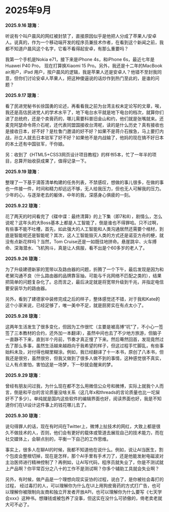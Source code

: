 # 2025年9月

**2025.9.16 琼海**：

听说有个叫户晨风的网红被封禁了，直接原因似乎是他把人分成了苹果人/安卓人。说真的，作为一个移动端开发的程序员兼技术作者，在看到这个新闻之前，我都不知道户晨风这个名字，它看不看得起安卓，有那么重要吗？

我第一个手机是Nokia e71，接下来是iPhone 4s，和iPhone 6s，最近七年是Huawei P40 Pro， 现在打算换Xiaomi 15 Pro。另外，我还是十二年的MacBook air用户，iPad 用户，按户晨风的逻辑，我是苹果人还是安卓人？他错不至封我同意，但你们讨论安卓人苹果人，把这种傻逼说的话炒作到热门至此的，是谁的问题？

**2025.9.17 琼海**：

看了民进党秘书长徐国勇的论述，再看看我之前为台湾主权未定论写的文章，唉，我还是高估民进党人的学术水平了，地下电台水平就是地下电台的档次，就算你们进了总统府，还是个卖膏药的，哪儿需要科普旧金山和约，他们就是张嘴就来。还麦克阿瑟命令蒋介石呢，还代表同盟国接收台湾呢，读的是什么历史？真有接收也是接收日本，好不好？是杜鲁门邀请的好不好？如果不是蒋介石猴急，马上要打内战，孙立人就去日本驻军了好不好？如果他不是内战输了，他妈的现在搞不好日本的本土还有中国驻军，干你娘。

另：收到了《HTML5+CSS3网页设计项目教程》的样书5本，忙了一年半的项目，总算开始收获成果了，值得记录一下。

**2025.9.19 琼海**：

整理了一下基于滴答清单构建的任务列表，不禁感叹，想做的事儿很多，在做的事也一件接一件，时间和精力却远远不够，无人给我压力，但也无人可解我的压力。少年的心，与逐渐老去的躯体，中年的我，深感身心俱疲的一刻。

**2025.9.22 琼海**：

花了两天的时间看完了《碟中谍：最终清算》的上下集（即7和8），剧情么，怎么说呢？这年头的大Boss基本上都是人工智能了，倒是谁也不得罪哈。只不过啊，有些事不能不吐槽，首先，如此强大的人工智能和人类沟通居然还需要个棺材，到底是智能呢还是智能呢？其次，这人工智能毁灭人类的方式还是诺亚方舟的梗，就没有点新花样吗？当然，Tom Cruise还是一如既往地拼命。悬崖跳伞、火车搏命、深海潜水、飞机狗斗，真是让人佩服，看不出是个60多岁的老人了。

**2025.9.26 琼海**：

为了升级建德新家的宽带以及路由器的问题，折腾了一个下午，最后发现是因为和老舅沟通不良（什么路由器的品牌靠盲抽，可能与千兆网络不匹配之类的），结果把简单的问题复杂化了。总而言之，最后决定就是将宽带升级到千兆，并指定电信要安装华为的路由器。

另外，看到了建德家中装修完成之后的样子，整体感觉还不错，对于我和Kate的这个小家来说，已经足够了，唯一美中不足，就是厨房实在有点太小了。

**2025.9.28 琼海**：

这两年生活发生了很多变化，但因为工作很忙（主要是被高博“坑”了，不小心一签签了三本教材的合约，还外加一本翻译），虽然中间也去了不少地方旅游，但脑子一直静不下来，直到半个月前，节奏才真正慢了下来。
​
然后​蓦然回首，发现竟然过去了那么多事，虽然生活越来越趋向于我希望的样子，但这过程手忙脚乱，有些事始料未及，对付得也糊里糊涂。例如，我已经翻译了十一本书，原创了八本书，但我还是很穷，虽然很穷，但我又做到了很多人做不到的事情，这种感觉很不真实，让人有点害怕，害怕这是一场梦，下一秒就会醒来的梦。

**2025.9.29 琼海**：

曾经有朋友问过我，为什么现在都不怎么用微信公众号和微博，实际上就我个人而言，倒是和平台的言论质量没啥关系（这几年x和threads的言论质量也比一坨屎好不了多少）。单纯就是国内这些软件的编辑界面也好，阅读界面也好，我是不知道你们在UI设计这件事上的钱花哪儿去了。

**2025.9.30 琼海**：

说句得罪人的话，现在有时间在Twitter上，微博上扯技术的网红，大致上都是很久不做技术的人，否则，他们会有更好的载体或管道去展现自己的技术能力，而在社交媒体上，会聊点别的，平衡一下自己的工作思维。

事实上，很多人在聊AI的时候，我都不知道他在说什么。例如，说让AI当医生，割个包皮会整根切掉，现在是怎样，那个AI手里有手术刀了，还是他能发射电磁波对主治医师进行精神控制了？再例如，让AI写代码，程序员就失业了，你是不测试就上产品啊？你平常百分之八十的工作不是测试啊？你多个辅助工具就会失业啊？

另外，有时候，做产品是一个理想向现实妥协的过程，说白了，是你被社会毒打的过程， 经过毒打的人，可以理解你为什么在UI上用狗皮膏药的方式打广告，也可以理解你被限制向友商和独立开发者开放API，也可以理解你为什么要写《七天学会xxx》这种书。想赚钱或被包养了没事，但这实在没什么可骄傲的，倚老卖老就大可不必了。
